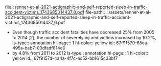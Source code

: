file:: [renner-et-al-2021-actigraphic-and-self-reported-sleep-in-traffic-accident-victims_1743685014437_0.pdf](../assets/renner-et-al-2021-actigraphic-and-self-reported-sleep-in-traffic-accident-victims_1743685014437_0.pdf)
file-path:: ../assets/renner-et-al-2021-actigraphic-and-self-reported-sleep-in-traffic-accident-victims_1743685014437_0.pdf

- Even though trafﬁc accident fatalities have decreased 25% from 2005 to 2014 [2], the number of severely injured victims increased by 10.2%,
  ls-type:: annotation
  hl-page:: 1
  hl-color:: yellow
  id:: 67f91570-65ea-495a-bab7-03dfadf814c0
- by 4.8% from 2011 to 2012
  ls-type:: annotation
  hl-page:: 1
  hl-color:: yellow
  id:: 67f9157d-4a4a-4f7c-ac52-bb1615c33bf7